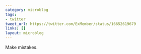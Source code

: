 ```yaml
---
category: microblog
tags:
- twitter
tweet_url: https://twitter.com/ExMember/status/16652619679
links: []
layout: microblog
---
```

Make mistakes.
